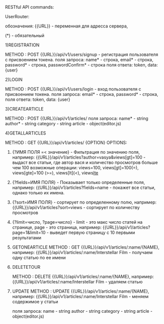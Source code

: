 RESTful API commands:

UserRouter:

обозначения:
{{URL}} - переменная для адресса сервера,

(\*) - обязательный

1)REGISTRATION

METHOD : POST
{{URL}}/api/v1/users/signup - регистрация пользователя с присвоением токена.
поля запроса:
name* - строка,
email* - строка,
password* - строка,
passwordConfirm* - строка
поля ответа:
token,
data: {user}

2)LOGIN

METHOD : POST
{{URL}}/api/v1/users/login - вход пользователя с присвоением токена.
поля запроса:
email* - строка,
password* - строка,
поля ответа:
token,
data: {user}

3)CREATEARTICLE

METHOD : POST
{{URL}}/api/v1/articles/
поля запроса:
name* - string
author* - string
category - string
article - object(editor.js)

4)GETALLARTICLES

METHOD : GET
{{URL}}/api/v1/articles/ {OPTION}
OPTIONS:

1. {?ИМЯ ПОЛЯ =< значение} - Фильтрация по значению поля, например: {{URL}}/api/v1/articles?author=vasya&views[gt]=100 - выдаст все статьи, где автор вася и количество просмотров больше чем 100
   возможные операции: views=100, views[gt]=100(=), views[gte]=100 (>=), views[lt](<), views[lte](=<)

2. {?fields=ИМЯ ПОЛЯ} - Показывает только определенные поля, например: {{URL}}/api/v1/articles?fields=name - покажет все статьи, однако только их имена.

3. {?sort=ИМЯ ПОЛЯ} - сортирует по определенному полю, например: {{URL}}/api/v1/articles?sort=views - сортирует по количеству просмотров

4. {?limit=число, ?page=число} - limit - это макс число статей на странице, page - это страница, например: {{URL}}/api/v1/articles?page=1&limit=10 - выведет первую страницу с 10 первыми результатами

5) GETONEARTICLE
   METHOD : GET
   {{URL}}/api/v1/articles/:name/{NAME}, например: {{URL}}/api/v1/articles/:name/Interstellar Film - получаем одну статью по ее имени

6) DELETETOUR

   METHOD : DELETE
   {{URL}}/api/v1/articles/:name/{NAME}, например: {{URL}}/api/v1/articles/:name/Interstellar Film - удаляем статью

7) UPDATE
   METHOD : UPDATE
   {{URL}}/api/v1/articles/:name/{NAME}, например: {{URL}}/api/v1/articles/:name/Interstellar Film - меняем содержимое у статьи

   поля запроса:
   name - string
   author - string
   category - string
   article - object(editor.js)
